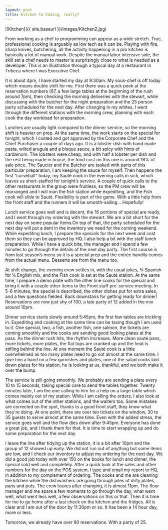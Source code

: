 ```yaml
---
layout: post
title: Kitchen to Coding, really?
---
```


![Kitchen]({{ site.baseurl }}/images/Kitchen2.jpg)

From working as a chef to programming can appear as a wide stretch. True, professional cooking is arguably as low tech as it can be. Playing with fire, sharp knives, butchering, all the activity happening in a pro kitchen is basically a lot of manual work. Despite the manual labor intensive side, the skill set a chef needs to master is surprisingly close to what is needed as a developer. This is an illustration through a typical day at a restaurant in Tribeca where I was Executive Chef.

It is about 4pm, I have started my day at 9:30am. My sous-chef is off today which means double shift for me. First there was a quick peek at the reservation numbers (67, a few large tables at the beginning of the rush around 7pm), then checking the morning deliveries with the stewart, while discussing with the butcher for the night preparation and the 25 person party scheduled for the next day. After changing in my whites, I went through the different stations with the morning crew, planning with each cook the day workload for preparation.

Lunches are usually light compared to the dinner service, so the morning shift is heavier on prep. At the same time, the work starts on the special for tonight, which I costed and got approved by the Corporate Chef and the Chief Purchaser a couple of days ago. It is a lobster dish with hand made pasta, wilted arugula and a bisque sauce, a bit spicy with hints of cardamom. The lobsters were cheap, and with half a lobster per dish and the rest being made in house, the food cost on this one is around 16% of sale price. The Saucier and the Butcher are tasked with parts of this particular preparation, I am keeping the sauce for myself. Then happens the first “curveball” today, my Sauté cook in the evening calls in sick, which leaves us short-staffed for tonight’s service. A couple of quick calls to the other restaurants in the group were fruitless, so the PM crew will be rearranged and I will man the fish station while expediting, and the Fish cook will slide to Sauté. Flexibility is part of the game. With a little help from the front staff and the runners it will be smooth-sailing… Hopefully!

Lunch service goes well and is decent, the 16 portions of special are ready, and I went through my ordering with the stewart. We are a bit short for the next day on some popular items.On top of that, the party scheduled for the next day will put a dent in the inventory we need for the coming weekend. While expediting lunch, I prepare the specials for the next week and cost them so they can be approved by HQ. I also help a bit with the staff lunch preparation. While I have a quick bite, the manager and I spend a few minutes to go through the details of the next day party. The first course is from last season’s menu so it is a special prep and the entrée handily comes from the actual menu. Desserts are from the menu too.

At shift change, the evening crew settles in, with the usual jokes, ¾ Spanish for ¼ English mix, and the Fish cook is set at the Sauté station. At the same time, I prepare a demo plate with the other line cooks for the special and bring it with a couple other items to the Front staff pre-service meeting. In 5-6 minutes, the special is described, the other dishes put for extra sales, and a few questions fielded. Back downstairs for getting ready for dinner! Reservations are now just shy of 100, a late party of 12 added in the mix around 10pm.

Dinner service starts slowly around 5:45pm, the first few tables are trickling in. Expediting and cooking at the same time can be taxing though I am used to it. One special, two, a fish, another fish, one salmon, the tickets are coming smoothly and the cooks are sending good looking plates at the pass. As the dinner rush hits, the rhythm increases. More clean sauté pans, more tickets, more plates, the flat tops are cranked up and the heat is stifling behind the line. At one moment the Sauté cook is a little overwhelmed as too many plates need to go out almost at the same time. I give him a hand on a few garnishes and plates, one of the salad cooks laid down plates for his station, he is looking at us, thankful, and we both make it over the bump.

The service is still going smoothly. We probably are sending a plate every 10 to 15 seconds, taking special care to send the tables together. Twenty minutes later, I am the one calling to him for a help on a large table which comes mainly out of my station. While I am calling the orders, I also look at what comes out of the other stations, and the waiters too. Some mistakes are corrected on the spot, thanks to a good front staff, they know what they're doing. At one point, there are over ten tickets on the window, 30 to 35 guests to serve almost at the same time. Even with the added stress, the service goes well and the flow dies down after 9:45pm. Everyone has done a great job, and I thank them for that. It is time to start wrapping up and do some preparation for the next day.

I leave the line after tidying up the station, it is a bit after 10pm and the group of 12 showed up early. We did not run out of anything but some items are low, and I check our inventory to adjust my ordering for the next day. We did a good job today with over 150 on the books for lunch and dinner, the special sold well and completely. After a quick look at the sales and other numbers for the day on the POS system, I type and email my report to HQ, in addition to my complement of ordering. The cooks and me are cleaning the kitchen while the dishwashers are going through piles of dirty plates, pans and pots. The crew leaves after changing, it is almost 11pm. The floor manager and me spare a few moments to go through the day, what went well, what went less well, a few observations on this or that. Then it is time for me to go home after a last check on the kitchen and the fridges. All is clear and I am out of the door by 11:30pm or so. It has been a 14 hour day, more or less.

Tomorrow, we already have over 90 reservations. With a party of 25.
